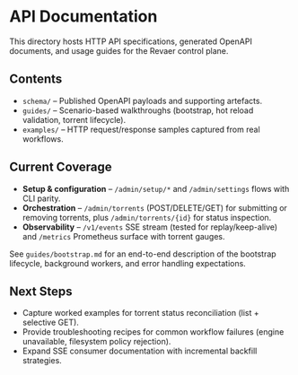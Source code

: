 # API Documentation

This directory hosts HTTP API specifications, generated OpenAPI documents, and usage guides for the Revaer control plane.

## Contents
- `schema/` – Published OpenAPI payloads and supporting artefacts.
- `guides/` – Scenario-based walkthroughs (bootstrap, hot reload validation, torrent lifecycle).
- `examples/` – HTTP request/response samples captured from real workflows.

## Current Coverage
- **Setup & configuration** – `/admin/setup/*` and `/admin/settings` flows with CLI parity.
- **Orchestration** – `/admin/torrents` (POST/DELETE/GET) for submitting or removing torrents, plus `/admin/torrents/{id}` for status inspection.
- **Observability** – `/v1/events` SSE stream (tested for replay/keep-alive) and `/metrics` Prometheus surface with torrent gauges.

See `guides/bootstrap.md` for an end-to-end description of the bootstrap lifecycle, background workers, and error handling expectations.

## Next Steps
- Capture worked examples for torrent status reconciliation (list + selective GET).
- Provide troubleshooting recipes for common workflow failures (engine unavailable, filesystem policy rejection).
- Expand SSE consumer documentation with incremental backfill strategies.
